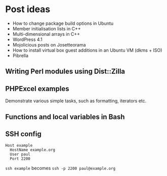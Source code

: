# Post ideas

* How to change package build options in Ubuntu
* Member initialisation lists in C++
* Multi-dimensional arrays in C++
* WordPress 4.1
* Mojolicious posts on Josetteorama
* How to install virtual box guest additions in an Ubuntu VM (dkms + ISO)
* Pibrella

## Writing Perl modules using Dist::Zilla

## PHPExcel examples

Demonstrate various simple tasks, such as formatting, iterators etc.

## Functions and local variables in Bash

## SSH config

```
Host example 
  HostName example.org 
  User paul
  Port 2200                            
```
                                                                             
`ssh example` becomes `ssh -p 2200 paul@example.org`
